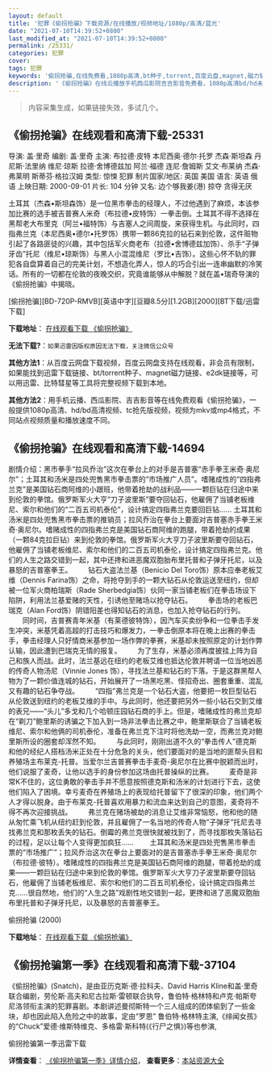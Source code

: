 ```yaml
---
layout: default
title: '犯罪《偷拐抢骗》下载资源/在线播放/视频地址/1080p/高清/蓝光'
date: "2021-07-10T14:39:52+0800"
last_modified_at: "2021-07-10T14:39:52+0800"
permalink: /25331/
categories: 犯罪
cover:
tags: 犯罪
keywords: '偷拐抢骗,在线免费看,1080p高清,bt种子,torrent,百度云盘,magnet,磁力链,迅雷下载资源'
description: '《偷拐抢骗》在线云播放手机西瓜影院吉吉影音免费看，1080p高清bd/hd未删减完整版和tc抢先枪版，mkv/mp4格式，附带bt/torrent种子、magnet/磁力链、百度云盘、网盘资源迅雷下载链接'
---
```


>内容采集生成，如果链接失效，多试几个。


## 《偷拐抢骗》在线观看和高清下载-25331

导演: 盖·里奇 编剧: 盖·里奇 主演: 布拉德·皮特 本尼西奥·德尔·托罗 杰森·斯坦森 丹尼斯·法里纳 维尼·琼斯 拉德·舍博德兹加 阿兰·福德 连尼·詹姆斯 艾文·布莱纳 杰森·弗莱明 斯蒂芬·格拉汉姆 类型: 惊悚 犯罪 制片国家/地区: 英国 美国 语言: 英语 俄语 上映日期: 2000-09-01 片长: 104 分钟 又名: 边个够我姜(港) 掠夺 贪得无厌

土耳其（杰森•斯坦森饰）是一位黑市拳击的经理人，不过他遇到了麻烦，本该参加比赛的选手被吉普赛人米奇（布拉德•皮特饰）一拳击倒。土耳其不得不选择在黑帮老大布里克（阿兰•福特饰）与吉塞人之间周旋，来获得生机。与此同时，四指弗兰克（本尼西奥•德尔•托罗饰）携带一颗86克拉的钻石来到伦敦，这件赃物引起了各路匪徒的兴趣，其中包括军火商老布（拉德•舍博德兹加饰）、杀手“子弹牙齿”托尼（维尼•琼斯饰）与黑人小混混维尼（罗比•吉饰）。这些心怀不轨的罪犯各自盘算着自己的完美计划，不想造化弄人，惊人的巧合引出一连串幽默的冷笑话。所有的一切都在伦敦的夜晚交织，究竟谁能够从中解脱？就在盖•瑞奇导演的《偷拐抢骗》中揭晓。


[偷拐抢骗][BD-720P-RMVB][英语中字][豆瓣8.5分][1.2GB][2000][BT下载/迅雷下载]

**下载地址**： [在线观看下载 《偷拐抢骗》](https://www.btdx8.com/torrent/snatch_2000.html) 


**无法下载?**：`如果迅雷因版权原因无法下载，关注微信公众号 `

**其他方法1**：从百度云网盘下载视频，百度云网盘支持在线观看，非会员有限制，如果能找到迅雷下载链接、bt/torrent种子、magnet磁力链接、e2dk链接等，可以用迅雷、比特彗星等工具将完整视频下载到本地。

**其他方法2**：用手机云播、西瓜影院、吉吉影音等在线免费观看《偷拐抢骗》，一般提供1080p高清、hd/bd高清视频、tc抢先版视频，视频为mkv或mp4格式，不同站点视频质量和播放速度不同。


## 《偷拐抢骗》在线观看和高清下载-14694

剧情介绍：黑市拳手“拉风乔治”这次在拳台上的对手是吉普塞“赤手拳王米奇·奥尼尔”；土耳其和汤米是四处兜售黑市拳击票的“市场推广人员”。嗜赌成性的“四指弗兰克”是美国钻石商阿维的小跟班，他带着抢劫的战利品——一颗巨钻在归途中来到伦敦的拳馆。俄罗斯军火大亨“刀子波里斯”要夺回钻石，他雇佣了当铺老板维尼、索尔和他们的“二百五司机泰伦”，设计搞定四指弗兰克要回巨钻……   土耳其和汤米是四处兜售黑市拳击票的推销员；拉风乔治在拳台上要面对吉普塞赤手拳王米奇·奥尼尔。嗜赌成性的四指弗兰克是美国钻石商阿维的跑腿，带着抢劫的成果（一颗84克拉巨钻）来到伦敦的拳馆。俄罗斯军火大亨刀子波里斯要夺回钻石，他雇佣了当铺老板维尼、索尔和他们的二百五司机泰伦，设计搞定四指弗兰克。他们的人生之路交错到一起，其中还搀和进恶魔双胞胎布里托普和子弹牙托尼，以及暴怒的吉普塞拳王。   　　钻石大盗法兰基（Benicio Del Toro饰）原本应奉老板艾维（Dennis Farina饰）之命，将抢夺到手的一颗大钻石从伦敦运送至纽约，但却被一位军火商柏瑞斯（Rade Sherbedgia饰）伙同一家当铺老板们在拳击场设下陷阱，利用法兰基爱赌的天性，引诱他至赌场以抢夺钻石。   　　拳击场的老板巴瑞克（Alan Ford饰）阴错阳差也得知钻石的消息，也加入抢夺钻石的行列。   　　同时间，吉普赛青年米基（有莱德彼特饰），因汽车买卖纷争和一位拳击手发生冲突，米基凭着高超的打击技巧和爆发力，一拳击倒原本将在晚上出赛的拳击手，拳击经理人只好情商米基参加一场作弊的拳赛，米基却未按照原定的计划作弊认输，因此遭到巴瑞克无情的报复。   　　为了生存，米基必须再度披挂上阵为自己和族人而战。此时，法兰基远在纽约的老板艾维也抵达伦敦并聘请一位当地凶恶的传奇人物汤尼（Vinnie Jones 饰），寻找法兰基和钻石的下落。于是这群黑帮人物为了一颗价值连城的钻石，开始展开了一场黑吃黑、怪招奇出、圈套重重、混乱又有趣的钻石争夺战。   　　“四指”弗兰克是一个钻石大盗，他要把一枚巨型钻石从伦敦送到纽约的老板艾维的手中。与此同时，他还要把另外一些小钻石交到艾维的表兄——“头儿”多戈和几个哈顿庄园钻石商的手上。但是，嗜赌成性的弗兰克却在“剃刀”鲍里斯的诱骗之下加入到一场非法拳击比赛之中，鲍里斯联合了当铺老板维尼、索尔和他俩的司机泰伦，准备在弗兰克下注时将他洗劫一空，而弗兰克对鲍里斯所设的圈套却浑然不知。   　　与此同时，刚刚出道不久的“拳击传人”德克斯和他的经纪人搭档汤米正处在十分危急的关头，他们要面对的是当地的匪帮头目和养殖场主布莱克-托普。当爱尔兰吉普赛拳击手麦奇-奥尼尔在比赛中脱颖而出时，他们说服了麦奇，让他以选手的身份参加这场由托普操纵的比赛。   　　麦奇是非常K不住的，这位勇敢的拳击手并不愿意按照德克斯和汤米的计划进行下去，这使他们陷入了困境。幸亏麦奇在养殖场上的表现给托普留下了很深的印象，他们两个人才得以脱身。由于布莱克-托普喜欢用暴力和流血来达到自己的意图，麦奇将不得不再次迎接挑战。   　　弗兰克在赌场被劫的消息让艾维非常恼怒，他和他的随从匆忙乘飞机从纽约赶到伦敦，并且雇佣了一名当地的传奇人物“子弹牙”托尼去寻找弗兰克和那枚丢失的钻石。倒霉的弗兰克很快就被找到了，而寻找那枚失落钻石的过程，足以让每个人变得更加疯狂……   　　土耳其和汤米是四处兜售黑市拳击票的“市场推广”；拉风乔治这次在拳台上要面对的是吉普塞赤手拳王米奇·奥尼尔（布拉德·彼特）。嗜赌成性的四指弗兰克是美国钻石商阿维的跑腿，带着抢劫的成果——一颗巨钻在归途中来到伦敦的拳馆。俄罗斯军火大亨刀子波里斯要夺回钻石，他雇佣了当铺老板维尼、索尔和他们的二百五司机泰伦，设计搞定四指弗兰克……很自然地，他们的“人生之路”戏剧性地交错到一起，更搀和进了恶魔双胞胎布里托普和子弹牙托尼，以及暴怒的吉普塞拳王。


偷拐抢骗 (2000)

**下载地址**： [在线观看下载 《偷拐抢骗》](https://www.btbtdy.me/btdy/dy5091.html) 


## 《偷拐抢骗第一季》在线观看和高清下载-37104

《偷拐抢骗》(Snatch)，是由亚历克斯·德·拉科夫、David Harris Kline和盖·里奇联合编剧，劳伦斯·高夫和尼古拉斯·雷顿联合执导，鲁伯特·格林特和卢克·帕斯夸尼洛领衔主演的犯罪喜剧。本剧讲述曼彻斯特一个三人组成的团体偷到了一些金块，却也因此陷入危险之中的故事，定由“罗恩” 鲁伯特·格林特主演,《绯闻女孩》的“Chuck”爱德·维斯特维克、多格雷·斯科特(《行尸之惧》)等也参演,


偷拐抢骗第一季迅雷下载

**详情查看**： [《偷拐抢骗第一季》详情介绍](/movie/37104/)， **查看更多**：[本站资源大全](/movie/t/all/)

